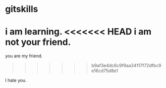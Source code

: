 # gitskills
i am learning.
<<<<<<< HEAD
i am not your friend.
=======
you are my friend.
>>>>>>> b9af3e4dc6c9f9aa34117f72dfbc9e16cd75d8e1

I hate you.


